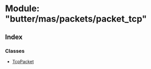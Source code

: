 
# Module: "butter/mas/packets/packet_tcp"

## Index

### Classes

* [TcpPacket](../classes/_butter_mas_packets_packet_tcp_.tcppacket.md)

